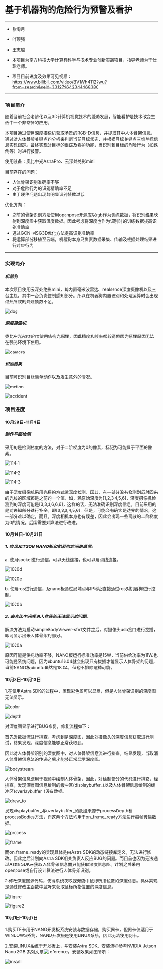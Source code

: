 # 基于机器狗的危险行为预警及看护
-------------------

- 张淘月 

- 叶顶强 

- 王志越

- 本项目为南方科技大学计算机科学与技术专业创新实践项目，指导老师为于仕琪老师。

- 项目目前进度及效果可见视频：https://www.bilibili.com/video/BV1Wh41127wu?from=search&seid=331279642344468380

--------------------------------

### 项目简介

随着当前社会老龄化以及3D计算机视觉技术的蓬勃发展，智能看护是技术改变生活中一个非常好的应用。

本项目通过使用深度摄像机获取场景的RGB-D信息，并提取其中人体骨架信息。通过对人体骨架关键点的分析来判断当前目标状态，并根据目标关键点三维坐标信息实现跟踪。最终实现对目标的跟踪及看护功能，当识别到目标的危险行为（如跌倒等）时进行报警。

使用设备：奥比中光AstraPro、云深处绝影mini

目前存在的问题：

- 人体骨架识别准确率不够
- 对于危险行为的识别精确率不足
- 由于硬件问题出现的明显识别帧数过低

优化方向：

- 之前的骨架识别方法使用openpose开源库以rgb作为训练数据，将识别结果映射到深度图中获取深度数据。因此考虑将深度也作为识别时的训练数据提高识别准确率
- 通过GCN-MSG3D优化方法提高识别准确率
- 将运算部分移植至云端，机器狗本身只负责数据采集、传输及根据处理结果进行对应行为

---------------------------------

### 实现简介

##### 机器狗

本次项目使用云深处绝影mini，其内置毫米波雷达、realsence深度摄像机以及三台主机，其中一台负责控制感知部分。所以在机器狗内置识别和处理运算时会出现过热导致的处理帧数不足。

![dog](https://github.com/Noname690/Application-of-human-dangerous-behavior-warning-in-mechanical-dog/blob/main/assets/dog.png)

##### 深度摄像机

奥比中光AstraPro使用结构光原理，因此精度和帧率都较高但因为原理原因无法在强光环境下使用。

![camera](https://github.com/Noname690/Application-of-human-dangerous-behavior-warning-in-mechanical-dog/blob/main/assets/camera.png)

##### 识别结果

目前可识别目标简单动作以及发生意外的情况。

![motion](https://github.com/Noname690/Application-of-human-dangerous-behavior-warning-in-mechanical-dog/blob/main/assets/motion.png)

![accident](https://github.com/Noname690/Application-of-human-dangerous-behavior-warning-in-mechanical-dog/blob/main/assets/accident.png
)

### 项目进度

#### 10月28日-11月4日

##### 制作平面检测

采用的是检测梯度的方法，对于二阶梯度为0的像素，标记为可能属于平面的像素。

![114-1](./assets/114-1.jpg)

![114-2](./assets/114-2.jpg)

![114-3](./assets/114-3.jpg)

由于深度摄像机采用光栅的方式做深度检测，因此，有一部分没有检测到反射回来的光线的区域都是之前的一个值。如，若原始深度为[1,2,3,4,5,6]，深度摄像机检测到的深度可能是[3,3,3,6,6,6]，这样的话，无法准确识别深度信息。目前采用的是对未知部分进行补全，即[3,3,3,4,5,6]，但是，可能会有确实是边界的情况，这一部分难以确定，而且，深度相机本身也有误差，因此会出现一些离散的二阶梯度为0的情况。后续需要对算法进行改进。

#### 10月14日-10月21日

##### 1. 实现JETSON NANO板和机器狗之间的通信。

a. 使用socket进行通信。可以无线连接，也可以用网线连接。

![1020d](./assets/1020d.jpg)

![1020e](./assets/1020e.jpg)

b. 使用ros进行通信，及nano板通过局域网与IP地址直接通过ros对机器狗进行控制。

![1020b](./assets/1020b.jpg)

##### 2. 去奥比中光解决人体骨架无法显示的问题。

解决方法为启动simpleBodyViewer-sfml文件之后，对摄像头usb接口进行拔插，即可显示出来人体骨架的部分。

![1020a](./assets/1020a.jpg)

原因可能是供电功率不够，NANO板运行标准功率是15W，当前供给功率为11W.也可能是系统问题，因为ubuntu16.04就会出现只有拔插才能显示人体骨架的问题，当前NANO板ubuntu虽然是18.04，但也不排除这种可能。

#### 10月8日-10月13日

1.在使用Astra SDK的过程中，发现彩色图可以显示，但是人体骨架识别的深度图无法显示。

![color](./assets/color.png)

![depth](./assets/depth.png)

对深度图显示进行BUG修复，修复流程如下：

首先对数据流进行排查，考虑到是深度图，因此对摄像头的深度信息获取进行测试，结果发现，深度信息能够正常获取到。

因此对人体骨架识别的深度图中，对人体骨架信息流进行排查。结果发现，当取消人体骨架信息流的传递之后才能够正常显示深度图。

![bodystream](./assets/bodyStream.png)

人体骨架信息流用于视频中绘制人体骨架，因此，对绘制部分的代码进行排查，经排查，发现深度图信息绘制的缓冲区(displaybuffer_)以及人体骨架信息绘制的缓冲区(overlaybuffer_)没有数据。

![draw_to](./assets/draw_to.png)

发现displaybuffer_与overlaybuffer_的数据来源于processDepth和processBodies方法，而这两个方法均用于on_frame_ready方法进行每帧传输数据。

![process](./assets/process.png)

![frame](./assets/frame.png)

而on_frame_ready的实现具体是由Astra SDK的动态链接库定义，无法进行修改。因此之后计划向Astra SDK相关负责人反应BUG的问题。而目前也因为无法通过Astra SDK来获取人体骨架信息而只能获取深度信息图。计划之后采用openpose或自行设计算法进行人体骨架识别。

2.修改深度图源代码，使得系统获取视频流中鼠标所指位置的深度信息。具体实现是通过修改主函数中监听来获取鼠标所指位置的深度信息。

![figure](./assets/figure.png)

![figure2](./assets/figure2.png)

#### 10月1日-10月7日

1.购买TF卡用于NANO开发板系统安装与数据存储，购买网卡，但网卡仅适用于WINDOWS系统，NANO开发板是使用LINUX系统，因此无法使用网卡。

2.安装LINUX系统于开发板上，并安装Astra SDK。安装流程参考NVIDIA Jetson Nano 2GB 系列文章![reference](http://mp.weixin.qq.com/s?__biz=MzU2NzkyMzUxMw==&mid=2247497645&idx=1&sn=71ea0f4cf31f2e1c20730272d483aa05&chksm=fc9771fbcbe0f8edd6ab5505ca78a3dd553566f6a0c2a58634ed43f11a7c6f4488834c8e8b43&mpshare=1&scene=23&srcid=1013qjNMHABoyX8yL1TFsE3W&sharer_sharetime=1634123717294&sharer_shareid=e7094114e2eb79b3a7af280a020d0075#rd)。安装效果如图所示：

![install](./assets/install.png)






